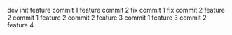 dev init
feature commit 1
feature commit 2
fix commit 1
fix commit 2
feature 2 commit 1
feature 2 commit 2
feature 3 commit 1
feature 3 commit 2
feature 4